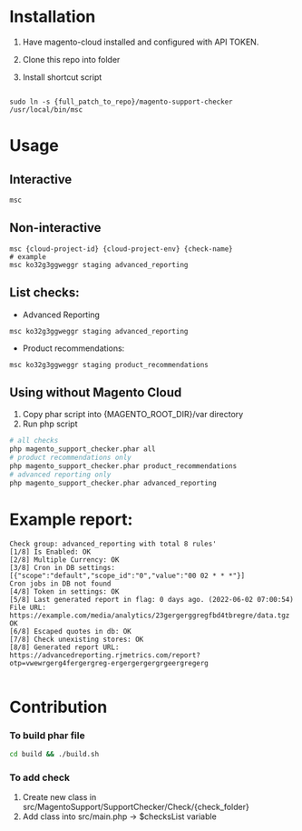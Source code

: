 # Installation
1. Have magento-cloud installed and configured with API TOKEN.
2. Clone this repo into folder

3. Install shortcut script
```shell

sudo ln -s {full_patch_to_repo}/magento-support-checker /usr/local/bin/msc
```

# Usage
## Interactive
```shell
msc
```
## Non-interactive
```shell
msc {cloud-project-id} {cloud-project-env} {check-name}
# example
msc ko32g3ggweggr staging advanced_reporting
```

## List checks:
- Advanced Reporting
```shell
msc ko32g3ggweggr staging advanced_reporting
```

- Product recommendations:
```shell
msc ko32g3ggweggr staging product_recommendations
```

## Using without Magento Cloud
1. Copy phar script into {MAGENTO_ROOT_DIR}/var directory
2. Run php script
```bash
# all checks
php magento_support_checker.phar all
# product recommendations only
php magento_support_checker.phar product_recommendations
# advanced reporting only
php magento_support_checker.phar advanced_reporting
```




# Example report:
```shell
Check group: advanced_reporting with total 8 rules'
[1/8] Is Enabled: OK
[2/8] Multiple Currency: OK
[3/8] Cron in DB settings: [{"scope":"default","scope_id":"0","value":"00 02 * * *"}]
Cron jobs in DB not found
[4/8] Token in settings: OK
[5/8] Last generated report in flag: 0 days ago. (2022-06-02 07:00:54) File URL: https://example.com/media/analytics/23gergerggregfbd4tbregre/data.tgz
OK
[6/8] Escaped quotes in db: OK
[7/8] Check unexisting stores: OK
[8/8] Generated report URL: https://advancedreporting.rjmetrics.com/report?otp=vwewrgerg4fergergreg-ergergergergrgeergregerg


```


# Contribution

### To build phar file
```bash
cd build && ./build.sh
```

### To add check
1. Create new class in src/MagentoSupport/SupportChecker/Check/{check_folder}
2. Add class into src/main.php  -> $checksList variable